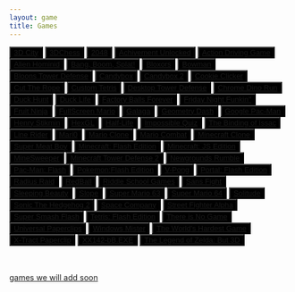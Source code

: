 ```yaml
---
layout: game
title: Games
---
```

<p align="center">
<div class="row">
            <button style="background-color:black; border-color=white"><a href="3d.city/">3D City</a></button>
            <button style="background-color:black; border-color=white"><a href="3Dchess/">3DChess</a></button>
            <button style="background-color:black; border-color=white"><a href="2048/">2048</a></button>
            <button style="background-color:black; border-color=white"><a href="achievement_unlocked/">Achivement Unlocked</a></button>
            <button style="background-color:black; border-color=white"><a href="adg/">Action Driving Game</a></button>
            <button style="background-color:black; border-color=white"><a href="alienhominid/">Alien Hominid</a></button>
            <button style="background-color:black; border-color=white"><a href="bbs/">Bang, Boom, Splat!</a></button>
            <button style="background-color:black; border-color=white"><a href="bloxors/">Bloxors</a></button>
            <button style="background-color:black; border-color=white"><a href="bowman/">Bowman</a></button>
            <button style="background-color:black; border-color=white"><a href="btd/">Bloons Tower Defense</a></button>
            <button style="background-color:black; border-color=white"><a href="candybox/">Candybox</a></button>
            <button style="background-color:black; border-color=white"><a href="candybox2/">Candybox 2</a></button>
            <button style="background-color:black; border-color=white"><a href="cookieclicker/">Cookie Clicker</a></button>
            <button style="background-color:black; border-color=white"><a href="ctr/">Cut The Rope</a></button>
            <button style="background-color:black; border-color=white"><a href="custom-tetris/">Custom Tetris</a></button>
            <button style="background-color:black; border-color=white"><a href="desktoptd/">Desktop Tower Defense</a></button>
            <button style="background-color:black; border-color=white"><a href="dino/">Chrome Dino Run</a></button>
            <button style="background-color:black; border-color=white"><a href="duckhunt/">Duck Hunt</a></button>
            <button style="background-color:black; border-color=white"><a href="DuckLife/">Duck Life</a></button>
            <button style="background-color:black; border-color=white"><a href="fbf/">Factory Balls Forever</a></button>
            <button style="background-color:black; border-color=white"><a href="fnf/">Friday Night Funkin&#39;&#39;</a></button>
            <button style="background-color:black; border-color=white"><a href="FruitNinja/">Fruit Ninja</a></button>
            <button style="background-color:black; border-color=white"><a href="fullscreenmario/">FullScreen Mario</a></button>
            <button style="background-color:black; border-color=white"><a href="galaga/">Galaga</a></button>
            <button style="background-color:black; border-color=white"><a href="gdash/">Geometry Dash</a></button>
            <button style="background-color:black; border-color=white"><a href="gpacman/">Google Pac-Man</a></button>
            <button style="background-color:black; border-color=white"><a href="henrystikmin/">Henry Stikmin</a></button>
            <button style="background-color:black; border-color=white"><a href="HexGL/">HexGL</a></button>
            <button style="background-color:black; border-color=white"><a href="hl/">Half-Life</a></button>
            <button style="background-color:black; border-color=white"><a href="iq/">Impossible Quiz</a></button>
            <button style="background-color:black; border-color=white"><a href="issac/">The Binding of Issac</a></button>
            <button style="background-color:black; border-color=white"><a href="linerider/">Line Rider</a></button>
            <button style="background-color:black; border-color=white"><a href="mari0/">Mari0</a></button>
            <button style="background-color:black; border-color=white"><a href="marioclone/">Mario Clone</a></button>
            <button style="background-color:black; border-color=white"><a href="mariocombat/">Mario Combat</a></button>
            <button style="background-color:black; border-color=white"><a href="mcclone1/">Minecraft Clone</a></button>
            <button style="background-color:black; border-color=white"><a href="meatboy/">Super Meat Boy</a></button>
            <button style="background-color:black; border-color=white"><a href="minecraft/">Minecraft: Flash Edition</a></button>
            <button style="background-color:black; border-color=white"><a href="minecraftjs/">Minecraft: JS Edition</a></button>
            <button style="background-color:black; border-color=white"><a href="minesweeper/">MineSweeper</a></button>
            <button style="background-color:black; border-color=white"><a href="mtd2/">Minecraft Tower Defense 2</a></button>
            <button style="background-color:black; border-color=white"><a href="ngr/">Newgrounds Rumble</a></button>
            <button style="background-color:black; border-color=white"><a href="pacman/">Pac-Man: Flash</a></button>
            <button style="background-color:black; border-color=white"><a href="pokemon/">Pokemon:Flash Edition</a></button>
            <button style="background-color:black; border-color=white"><a href="pong/">V-Pong</a></button>
            <button style="background-color:black; border-color=white"><a href="portalflash/">Portal: Flash Edition</a></button>
            <button style="background-color:black; border-color=white"><a href="radius-raid/">Radius Raid</a></button>
            <button style="background-color:black; border-color=white"><a href="redball/">RedBall</a></button>
            <button style="background-color:black; border-color=white"><a href="RiddleSchool/">Riddle School Games</a></button>
            <button style="background-color:black; border-color=white"><a href="sansfight/">Sans Fight</a></button>
            <button style="background-color:black; border-color=white"><a href="sleeping-beauty/">Sleeping Beauty</a></button>
            <button style="background-color:black; border-color=white"><a href="slope/">Slope</a></button>
            <button style="background-color:black; border-color=white"><a href="sm63/">Super Mario 63</a></button>
            <button style="background-color:black; border-color=white"><a href="sm64/">Super Mario 64</a></button>
            <button style="background-color:black; border-color=white"><a href="solitude/">Solitude</a></button>
            <button style="background-color:black; border-color=white"><a href="sonic2/">Sonic The Hedgehog 2</a></button>
            <button style="background-color:black; border-color=white"><a href="SpaceCompany/">Space Company</a></button>
            <button style="background-color:black; border-color=white"><a href="streetfighter/">Street Fighter Alpha</a></button>
            <button style="background-color:black; border-color=white"><a href="super-smash-flash/">Super Smash Flash</a></button>
            <button style="background-color:black; border-color=white"><a href="tetris/">Tetris: Flash Edition</a></button>
            <button style="background-color:black; border-color=white"><a href="thereisnogame/">There is No Game</a></button>
            <button style="background-color:black; border-color=white"><a href="universal-paperclip/">Universal Paperclips</a></button>
            <button style="background-color:black; border-color=white"><a href="winmister/">Windows Mister</a></button>
            <button style="background-color:black; border-color=white"><a href="WorldHardestGame/">The World&#39;s Hardest Game</a></button>
            <button style="background-color:black; border-color=white"><a href="xtractpaperclip/">X-Tract Paperclip</a></button>
            <button style="background-color:black; border-color=white"><a href="xx142-b2.exe/">XX142-bB.EXE</a></button>
            <button style="background-color:black; border-color=white"><a href="zelda3d/">The Legend of Zelda: But 3D</a></button>
</div>
</p>
<br>
<br>
<a href="todo.md">games we will add soon</a>
